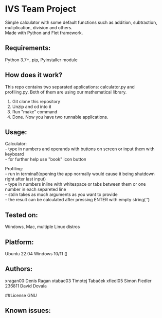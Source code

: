 # IVS Team Project

  Simple calculator with some default functions such as addition, subtraction, muliplication, division and others.<br/>
  Made with Python and Flet framework.
  
## Requirements:
  Python 3.7+, pip, Pyinstaller module

## How does it work?

  This repo contains two separated applications: calculator.py and profiling.py. Both of them are using our mathematical library.
  1. Git clone this repository
  2. Unzip and cd into it
  3. Run "make" command
  4. Done. Now you have two runnable applications. 
  
## Usage:
  
  Calculator:<br/>
    - type in numbers and operands with buttons on screen or input them with keyboard<br/>
    - for further help use "book" icon button
    
  Profiling:<br/>
    - run in terminal!(opening the app normally would cause it being shutdown right after last input)<br/>
    - type in numbers inline with whitespace or tabs between them or one number in each separeted line<br/>
    - stdin takes as much arguments as you want to provide<br/>
    - the result can be calculated after pressing ENTER with empty string('')<br/>
    

## Tested on:
  Windows, Mac, multiple Linux distros
  
## Platform:
  Ubuntu 22.04
  Windows 10/11 ()
  
## Authors:
  xragan00  Denis Ragan
  xtabac03  Timotej Tabaček
  xfiedl05  Simon Fiedler
  236811    David Dovala
  
##License
   GNU

## Known issues:
  <placeholder>
